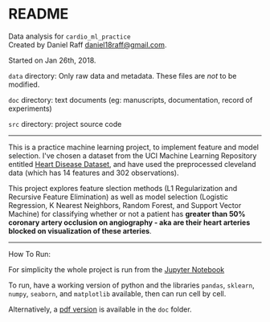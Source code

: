 # README

Data analysis for `cardio_ml_practice`  
Created by Daniel Raff daniel18raff@gmail.com.


Started on Jan 26th, 2018.

`data` directory: Only raw data and metadata. These files are *not* to
be modified.

`doc` directory: text documents (eg: manuscripts, documentation, record of experiments)

`src` directory: project source code


----------------------

This is a practice machine learning project, to implement feature and model selection. I've chosen a dataset from the UCI Machine Learning Repository entitled [Heart Disease Dataset](http://archive.ics.uci.edu/ml/datasets/Heart+Disease), and have used the preprocessed cleveland data (which has 14 features and 302 observations).   

This project explores feature slection methods (L1 Regularization and Recursive Feature Elimination) as well as model selection (Logistic Regression, K Nearest Neighbors, Random Forest, and Support Vector Machine) for classifying whether or not a patient has **greater than 50% coronary artery occlusion on angiography - aka are their heart arteries blocked on visualization of these arteries**.   


----------------------
How To Run:   

For simplicity the whole project is run from the [Jupyter Notebook](src/main_analysis.ipynb)  

To run, have a working version of python and the libraries `pandas`, `sklearn`, `numpy`, `seaborn`, and `matplotlib` available, then can run cell by cell.  

Alternatively, a [pdf version](doc/main_analysis.pdf) is available in the `doc` folder.  





